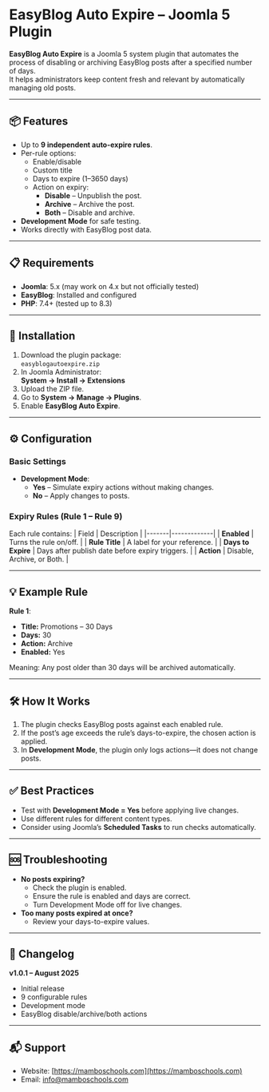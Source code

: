 # EasyBlog Auto Expire – Joomla 5 Plugin

**EasyBlog Auto Expire** is a Joomla 5 system plugin that automates the process of disabling or archiving EasyBlog posts after a specified number of days.  
It helps administrators keep content fresh and relevant by automatically managing old posts.

---

## 📦 Features
- Up to **9 independent auto-expire rules**.
- Per-rule options:
  - Enable/disable
  - Custom title
  - Days to expire (1–3650 days)
  - Action on expiry:
    - **Disable** – Unpublish the post.
    - **Archive** – Archive the post.
    - **Both** – Disable and archive.
- **Development Mode** for safe testing.
- Works directly with EasyBlog post data.

---

## 📋 Requirements
- **Joomla**: 5.x (may work on 4.x but not officially tested)
- **EasyBlog**: Installed and configured
- **PHP**: 7.4+ (tested up to 8.3)

---

## 🚀 Installation
1. Download the plugin package:  
   `easyblogautoexpire.zip`
2. In Joomla Administrator:  
   **System → Install → Extensions**
3. Upload the ZIP file.
4. Go to **System → Manage → Plugins**.
5. Enable **EasyBlog Auto Expire**.

---

## ⚙️ Configuration

### Basic Settings
- **Development Mode**:
  - **Yes** – Simulate expiry actions without making changes.
  - **No** – Apply changes to posts.

### Expiry Rules (Rule 1 – Rule 9)
Each rule contains:
| Field | Description |
|-------|-------------|
| **Enabled** | Turns the rule on/off. |
| **Rule Title** | A label for your reference. |
| **Days to Expire** | Days after publish date before expiry triggers. |
| **Action** | Disable, Archive, or Both. |

---

## 💡 Example Rule
**Rule 1**:
- **Title:** Promotions – 30 Days
- **Days:** 30
- **Action:** Archive
- **Enabled:** Yes

Meaning: Any post older than 30 days will be archived automatically.

---

## 🛠 How It Works
1. The plugin checks EasyBlog posts against each enabled rule.
2. If the post’s age exceeds the rule’s days-to-expire, the chosen action is applied.
3. In **Development Mode**, the plugin only logs actions—it does not change posts.

---

## ✅ Best Practices
- Test with **Development Mode = Yes** before applying live changes.
- Use different rules for different content types.
- Consider using Joomla’s **Scheduled Tasks** to run checks automatically.

---

## 🆘 Troubleshooting
- **No posts expiring?**  
  - Check the plugin is enabled.  
  - Ensure the rule is enabled and days are correct.  
  - Turn Development Mode off for live changes.
- **Too many posts expired at once?**  
  - Review your days-to-expire values.

---

## 📄 Changelog
**v1.0.1 – August 2025**
- Initial release
- 9 configurable rules
- Development mode
- EasyBlog disable/archive/both actions

---

## 📬 Support
- Website: [https://mamboschools.com](https://mamboschools.com)  
- Email: [info@mamboschools.com](mailto:info@mamboschools.com)
